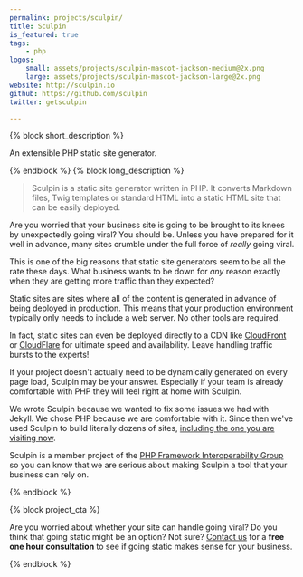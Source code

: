 ```yaml
---
permalink: projects/sculpin/
title: Sculpin
is_featured: true
tags:
    - php
logos:
    small: assets/projects/sculpin-mascot-jackson-medium@2x.png
    large: assets/projects/sculpin-mascot-jackson-large@2x.png
website: http://sculpin.io
github: https://github.com/sculpin
twitter: getsculpin

---
```

{% block short_description %}

An extensible PHP static site generator.

{% endblock %}
{% block long_description %}

> Sculpin is a static site generator written in PHP. It converts Markdown files, Twig templates or standard HTML into a static HTML site that can be easily deployed.

Are you worried that your business site is going to be brought to its knees by unexpectedly going viral? You should be. Unless you have prepared for it well in advance, many sites crumble under the full force of *really* going viral.

This is one of the big reasons that static site generators seem to be all the rate these days. What business wants to be down for *any* reason exactly when they are getting more traffic than they expected?

Static sites are sites where all of the content is generated in advance of being deployed in production. This means that your production environment typically only needs to include a web server. No other tools are required.

In fact, static sites can even be deployed directly to a CDN like [CloudFront](http://aws.amazon.com/cloudfront/) or [CloudFlare](https://www.cloudflare.com/) for ultimate speed and availability. Leave handling traffic bursts to the experts!

If your project doesn't actually need to be dynamically generated on every page load, Sculpin may be your answer. Especially if your team is already comfortable with PHP they will feel right at home with Sculpin.

We wrote Sculpin because we wanted to fix some issues we had with Jekyll. We chose PHP because we are comfortable with it. Since then we've used Sculpin to build literally dozens of sites, [including the one you are visiting now](https://github.com/dflydev/dflydev.com).

Sculpin is a member project of the [PHP Framework Interoperability Group](http://www.php-fig.org/) so you can know that we are serious about making Sculpin a tool that your business can rely on.

{% endblock %}

{% block project_cta %}

Are you worried about whether your site can handle going viral? Do you think that going static might be an option? Not sure? [Contact us]({{site.url}}/contact/) for a <strong>free one hour consultation</strong> to see if going static makes sense for your business.

{% endblock %}
